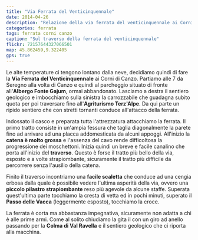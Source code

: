 ```yaml
---
title: "Via Ferrata del Venticinquennale"
date: 2014-04-26
description: "Relazione della via ferrata del venticinquennale ai Corni di Canzo"
categories: ferrata
tags: ferrata corni canzo
caption: "Sul traverso della ferrata del venticinquennale"
flickr: 72157644327066501
map: 45.862459,9.322405
gps: true
---
```


Le alte temperature ci tengono lontano dalla neve, decidiamo quindi di fare la **Via Ferrata del Venticinquennale** ai Corni di Canzo. Partiamo alle 7 da Seregno alla volta di Canzo e quindi al parcheggio situato di fronte all'**Albergo Fonte Gajum**, ormai abbandonato. Lasciamo a destra il sentiero geologico e imbocchiamo sulla sinistra la carrozzabile che guadagna subito quota per poi traversare fino all'**Agriturismo Terz'Alpe**. Da qui parte un ripido sentiero che con stretti tornanti conduce all'attacco della ferrata.

Indossato il casco e preparata tutta l'attrezzatura attacchiamo la ferrata. Il primo tratto consiste in un'ampia fessura che taglia diagonalmente la parete fino ad arrivare ad una placca addomesticata da alcuni appoggi. All'inizio la **catena è molto grossa** e l'assenza del cavo rende difficoltosa la progressione dei moschettoni. Inizia quindi un breve e facile canalino che porta all'inizio del **traverso**. Questo è forse il tratto più bello della via, esposto e a volte strapiombante, sicuramente il tratto più difficile da percorrere senza l'ausilio della catena. 

Finito il traverso incontriamo una **facile scaletta** che conduce ad una cengia erbosa dalla quale è possibile vedere l'ultima asperità della via, ovvero una **piccolo pilastro strapiombante** reso più agevole da alcune staffe. Superata quest'ultima parte tocchiamo la cresta di vetta ed in pochi minuti, superato il **Passo delle Vacca** (leggermente esposto), tocchiamo la croce.

La ferrata è corta ma abbastanza impegnativa, sicuramente non adatta a chi è alle prime armi. Come al solito chiudiamo la gita il con un giro ad anello passando per la **Colma di Val Ravella** e il sentiero geologico che ci riporta alla macchina.